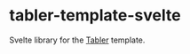# tabler-template-svelte

Svelte library for the [Tabler](https://github.com/tabler/tabler) template.
